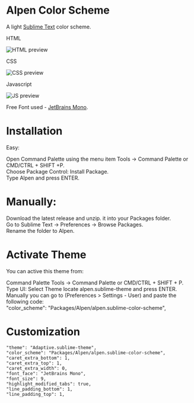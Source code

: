 # Alpen Color Scheme

A light [Sublime Text](https://www.sublimetext.com) color scheme. 

HTML

![HTML preview](../main/docs/html.png)

CSS

![CSS preview](../main/docs/css.png)

Javascript

![JS preview](../main/docs/js.png)

Free Font used - [JetBrains Mono](https://www.jetbrains.com/lp/mono/).

# Installation

Easy:

Open Command Palette using the menu item Tools → Command Palette or CMD/CTRL + SHIFT +P.\
Choose Package Control: Install Package.\
Type Alpen and press ENTER.

# Manually:

Download the latest release and unzip. it into your Packages folder.\
Go to Sublime Text → Preferences → Browse Packages.\
Rename the folder to Alpen.

# Activate Theme

You can active this theme from:

Command Palette Tools → Command Palette or CMD/CTRL + SHIFT + P.\
Type UI: Select Theme locate alpen.sublime-theme and press ENTER.\
Manually you can go to (Preferences > Settings - User) and paste the following code:\
"color_scheme": "Packages/Alpen/alpen.sublime-color-scheme",

# Customization

	"theme": "Adaptive.sublime-theme",
	"color_scheme": "Packages/Alpen/alpen.sublime-color-scheme",	
	"caret_extra_bottom": 1,
	"caret_extra_top": 1,
	"caret_extra_width": 0,	
	"font_face": "JetBrains Mono",
	"font_size": 9,	
	"highlight_modified_tabs": true,
	"line_padding_bottom": 1,
	"line_padding_top": 1,
	
